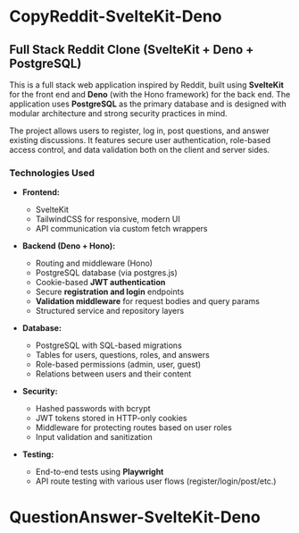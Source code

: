 # CopyReddit-SvelteKit-Deno
## Full Stack Reddit Clone (SvelteKit + Deno + PostgreSQL)

This is a full stack web application inspired by Reddit, built using **SvelteKit** for the front end and **Deno** (with the Hono framework) for the back end. The application uses **PostgreSQL** as the primary database and is designed with modular architecture and strong security practices in mind.

The project allows users to register, log in, post questions, and answer existing discussions. It features secure user authentication, role-based access control, and data validation both on the client and server sides.

### Technologies Used

- **Frontend:**  
  - SvelteKit  
  - TailwindCSS for responsive, modern UI  
  - API communication via custom fetch wrappers

- **Backend (Deno + Hono):**  
  - Routing and middleware (Hono)  
  - PostgreSQL database (via postgres.js)  
  - Cookie-based **JWT authentication**  
  - Secure **registration and login** endpoints  
  - **Validation middleware** for request bodies and query params  
  - Structured service and repository layers

- **Database:**  
  - PostgreSQL with SQL-based migrations  
  - Tables for users, questions, roles, and answers  
  - Role-based permissions (admin, user, guest)  
  - Relations between users and their content

- **Security:**  
  - Hashed passwords with bcrypt  
  - JWT tokens stored in HTTP-only cookies  
  - Middleware for protecting routes based on user roles  
  - Input validation and sanitization

- **Testing:**  
  - End-to-end tests using **Playwright**  
  - API route testing with various user flows (register/login/post/etc.)
# QuestionAnswer-SvelteKit-Deno

